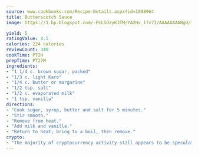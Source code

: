```yaml
---
source: www.cookbooks.com/Recipe-Details.aspx?id=1008964
title: Butterscotch Sauce
image: https://1.bp.blogspot.com/-PcL5DzyK3TM/YA2Hv_17v7I/AAAAAAAABgU/fyHeesSth_IZW9mL5lk6GxJO8cW8ksrGACLcBGAsYHQ/s320/12.png

yield: 5
ratingValue: 4.5
calories: 224 calories
reviewCount: 348
cookTime: PT2H
prepTime: PT27M
ingredients:
- "1 1/4 c. brown sugar, packed"
- "1/3 c. light Karo"
- "1/4 c. butter or margarine"
- "1/2 tsp. salt"
- "1/2 c. evaporated milk"
- "1 tsp. vanilla"
directions:
- "Cook sugar, syrup, butter and salt for 5 minutes."
- "Stir smooth."
- "Remove from heat."
- "Add milk and vanilla."
- "Return to heat; bring to a boil, then remove."
crypto:
- "The majority of cryptocurrency activity still appears to be speculative."
---
```

